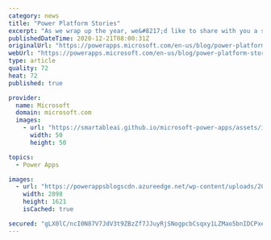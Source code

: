```yaml
---
category: news
title: "Power Platform Stories"
excerpt: "As we wrap up the year, we&#8217;d like to share with you a set of stories curated by the Power CAT team. These stories showcase the ingenuity of a wide breadth of organizations and users that have adopted low-code and the Power Platform along with Microsoft 365, Azure, and Dynamics 365. Makers of apps,"
publishedDateTime: 2020-12-21T08:00:31Z
originalUrl: "https://powerapps.microsoft.com/en-us/blog/power-platform-stories/"
webUrl: "https://powerapps.microsoft.com/en-us/blog/power-platform-stories/"
type: article
quality: 72
heat: 72
published: true

provider:
  name: Microsoft
  domain: microsoft.com
  images:
    - url: "https://smartableai.github.io/microsoft-power-apps/assets/images/organizations/microsoft.com-50x50.jpg"
      width: 50
      height: 50

topics:
  - Power Apps

images:
  - url: "https://powerappsblogscdn.azureedge.net/wp-content/uploads/2020/12/RWS_PP-OpeningImage-1.png"
    width: 2898
    height: 1621
    isCached: true

secured: "gLX0lC/ncI0N87V7JdV3t9ZBzZf7JJuyRjSNogpcbCsqxy1LZMao5bnIDCPxe1/NhGFrifVCaiDxqAJKEP1zyx1gBwSb60UUPCJYn3PLUOSQNY/1Yq81av2YzTTBJmgmp8seQdHnynBEMhJkcMyPGyA4oRkZ/zIpczjFEQ9yee2trrAExCAs+11Uegujlwl1vIWSX+cVpf4/LNOr3kYR3D3Wb2LFWCQnPBqQBbpndWzRpRvdXcO5x1BR9qJgg8KBKEB+IeCFOkiOEkDHHJa0B5FxwfgfZSl4Cstoc++RXLouFJcuWs285nkTee3TAXTQ2qq4XaFOyCErfQvsXmXtJkLTJdgIsQyHWDCKnW9teyc=;qZbBHWsJ2dEKWRmSo+KCDg=="
---
```


